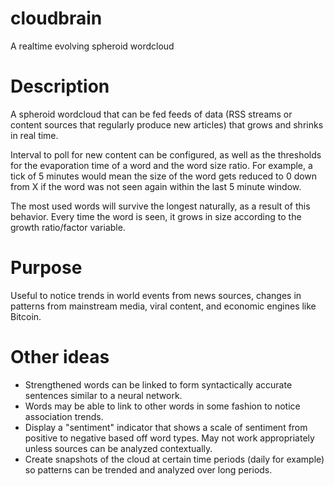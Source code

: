 # cloudbrain
A realtime evolving spheroid wordcloud

# Description

A spheroid wordcloud that can be fed feeds of data (RSS streams or content sources that regularly produce new articles) that grows and shrinks in real time. 

Interval to poll for new content can be configured, as well as the thresholds for the evaporation time of a word and the word size ratio. For example, a tick of 5 minutes would mean the size of the word gets reduced to 0 down from X if the word was not seen again within the last 5 minute window.

The most used words will survive the longest naturally, as a result of this behavior. Every time the word is seen, it grows in size according to the growth ratio/factor variable.

# Purpose

Useful to notice trends in world events from news sources, changes in patterns from mainstream media, viral content, and economic engines like Bitcoin. 

# Other ideas

* Strengthened words can be linked to form syntactically accurate sentences similar to a neural network. 
* Words may be able to link to other words in some fashion to notice association trends. 
* Display a "sentiment" indicator that shows a scale of sentiment from positive to negative based off word types. May not work appropriately unless sources can be analyzed contextually. 
* Create snapshots of the cloud at certain time periods (daily for example) so patterns can be trended and analyzed over long periods. 
